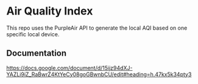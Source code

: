 # Air Quality Index

This repo uses the PurpleAir API to generate the local AQI based on one specific local device.

## Documentation
https://docs.google.com/document/d/15ijz94dXJ-YAZLi9iZ_RaBwrZ4KtYeCy08goGBwnbCU/edit#heading=h.47kx5k34pty3